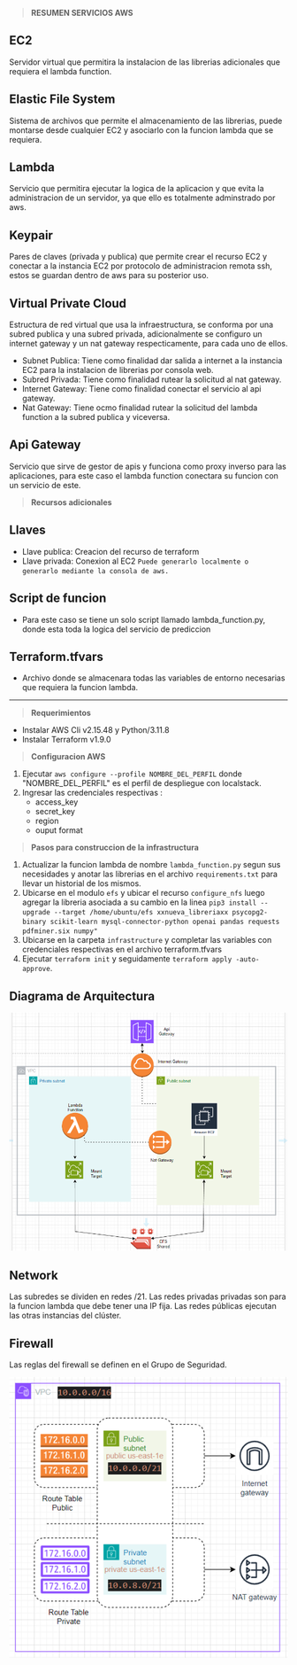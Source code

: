 > **RESUMEN SERVICIOS AWS**

## EC2
Servidor virtual que permitira la instalacion de las librerias adicionales que requiera el lambda function.

## Elastic File System
Sistema de archivos que permite el almacenamiento de las librerias, puede montarse desde cualquier EC2 y asociarlo con la funcion lambda que se requiera.

## Lambda
Servicio que permitira ejecutar la logica de la aplicacion y que evita la administracion de un servidor, ya que ello es totalmente adminstrado por aws.

## Keypair
Pares de claves (privada y publica) que permite crear el recurso EC2 y conectar a la instancia EC2 por protocolo de administracion remota ssh, estos se guardan dentro de aws para su posterior uso. 

## Virtual Private Cloud
Estructura de red virtual que usa la infraestructura, se conforma por una subred publica y una subred privada, adicionalmente se configuro un internet gateway y un nat gateway respecticamente, para cada uno de ellos.

- Subnet Publica: Tiene como finalidad dar salida a internet a la instancia EC2 para la instalacion de librerias por consola web.
- Subred Privada: Tiene como finalidad rutear la solicitud al nat gateway.
- Internet Gateway: Tiene como finalidad conectar el servicio al api gateway.
- Nat Gateway: Tiene ocmo finalidad rutear la solicitud del lambda function a la subred publica y viceversa.

## Api Gateway
Servicio que sirve de gestor de apis y funciona como proxy inverso para las aplicaciones, para este caso el lambda function conectara su funcion con un servicio de este.


> **Recursos adicionales**
## Llaves
- Llave publica: Creacion del recurso de terraform
- Llave privada: Conexion al EC2
`Puede generarlo localmente o generarlo mediante la consola de aws.`

## Script de funcion
- Para este caso se tiene un solo script llamado lambda_function.py, donde esta toda la logica del servicio de prediccion

## Terraform.tfvars
- Archivo donde se almacenara todas las variables de entorno necesarias que requiera la funcion lambda.

-----------------------------------------------------------------------------------
> **Requerimientos**
 - Instalar AWS Cli v2.15.48 y Python/3.11.8
 - Instalar Terraform v1.9.0

>  **Configuracion AWS**
1. Ejecutar `aws configure --profile NOMBRE_DEL_PERFIL` donde "NOMBRE_DEL_PERFIL" es el perfil de despliegue con localstack.
2. Ingresar las credenciales respectivas : 
    - access_key
    - secret_key
    - region
    - ouput format

>  **Pasos para construccion de la infrastructura**
1. Actualizar la funcion lambda de nombre `lambda_function.py` segun sus necesidades y anotar las librerias en el archivo `requirements.txt` para llevar un historial de los mismos.
2. Ubicarse en el modulo `efs` y ubicar el recurso `configure_nfs` luego agregar la libreria asociada a su cambio en la linea `pip3 install --upgrade --target /home/ubuntu/efs xxnueva_libreriaxx psycopg2-binary scikit-learn mysql-connector-python openai pandas requests pdfminer.six numpy"`
2. Ubicarse en la carpeta `infrastructure` y completar las variables con credenciales respectivas en el archivo terraform.tfvars
3. Ejecutar `terraform init` y seguidamente `terraform apply -auto-approve`.


## Diagrama de Arquitectura
![alt text](image.png)


## Network
Las subredes se dividen en redes /21. Las redes privadas privadas son para la funcion lambda que debe tener una IP fija. Las redes públicas ejecutan las otras instancias del clúster.

## Firewall
Las reglas del firewall se definen en el Grupo de Seguridad.

![alt text](image-2.png)